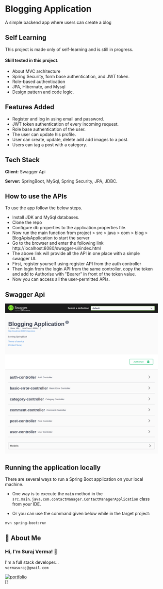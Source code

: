 
# Blogging Application

A simple backend app where users can create a blog 


## Self Learning

This project is made only of self-learning and is still in progress.

#### Skill  tested in this project.
- About MVC architecture
- Spring Security, form base authentication, and JWT token.
- Role-based authentication
- JPA, Hibernate, and Mysql
- Design pattern and code logic.


## Features Added

- Register and log in using email and password.
- JWT token authentication of every incoming request.
- Role base authentication of the user.
- The user can update his profile.
- User can create, update, delete add add images to a post.
- Users can tag a post with a category.


## Tech Stack

**Client:** Swagger Api

**Server:** SpringBoot, MySql, Spring Security, JPA, JDBC.


## How to use the APIs

To use the app follow the below steps.

- Install JDK and MySql databases.
- Clone the repo
- Configure db properties to the application.properties file.
- Now run the main function from project > src > java > com > blog > BlogApisApplication to start the server
- Go to the browser and enter the following link
http://localhost:8080/swagger-ui/index.html
- The above link will provide all the API in one place with a simple swagger UI.
- First, register yourself using register API from the auth controller
- Then login from the login API from the same controller, copy the token and add to Authorise with "Bearer" in front of the token value.
- Now you can access all the user-permitted APIs.

## Swagger Api
![Swagger](./src/main/resources/static/image/bloging_app.png)

## Running the application locally

There are several ways to run a Spring Boot application on your local machine.

- One way is to execute the `main` method in the `src.main.java.com.contactManager.ContactManagerApplication`
  class from your IDE.


- Or you can use the command given below while in the target project:

```shell
mvn spring-boot:run
```

## 🚀 About Me

### Hi, I'm Suraj Verma! 👋

I'm a full stack developer...
<br>
`vermasuraj@gmail.com`

[![portfolio](https://img.shields.io/badge/my_portfolio-000?style=for-the-badge&logo=ko-fi&logoColor=white)](https://surajverma008.netlify.app/) <br>
[!